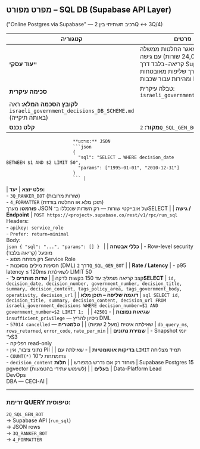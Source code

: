 ## מפרט מפורט – SQL DB (Supabase API Layer)

("Online Postgres via Supabase" — רכיב תשתיתי בין 2Q ↔ 3Q/4)

| קטגוריה                    | פרטים                                                                                                                                                                                                                                 |
|----------------------------|-----------------------------------------------------------------------------------------------------------------------------------------------------------------------------------------------------------------------------------------|
| **ייעוד עסקי**            | מאגר החלטות ממשלה (כ־24,000 שורות) עם גישה קריאה-בלבד דרך Supabase בענן, לצורך שליפות מאובטחות ומהירות עבור שכבות LLM |
| **סכימה עיקרית**          | טבלה עיקרית: `israeli_government_decisions`  
                             **לקובץ הסכמה המלא:** ראה `israeli_government_decisions_DB_SCHEME.md` (באותה תיקייה) |
| **קלט נכנס**              | **מקור:** `2Q_SQL_GEN_BOT`  
                             **פורמט:** JSON  
                             ```json
                             {
                               "sql": "SELECT … WHERE decision_date BETWEEN $1 AND $2 LIMIT 50",
                               "params": ["1995-01-01", "2010-12-31"]
                             }
                             ``` |
| **פלט יוצא**              | **יעד:**  
                             - `3Q_RANKER_BOT` (שורות מרובות)  
                             - `4_FORMATTER` (תוכן מלא או החלטה בודדת)  
                             **פורמט:** מערך JSON של אובייקטי שורות — רק השדות שנכללו ב־SELECT |
| **גישה / Endpoint**       | `POST https://<project>.supabase.co/rest/v1/rpc/run_sql`  
                             Headers:  
                             - `apikey: service_role`  
                             - `Prefer: return=minimal`  
                             Body:  
                             ```json
                             { "sql": "...", "params": [] }
                             ``` |
| **כללי אבטחה**            | - Row-level security מופעל (קריאה בלבד)  
                             - רק מפתח מסוג Service Role  
                             - חסימת מילים מסוכנות (DML) דרך `2Q_SQL_GEN_BOT` |
| **Rate / Latency**        | - p95 latency ≤ 120ms לשאילתת LIMIT 50  
                             - קצב קריאה מומלץ: עד 150 בקשות לדקה |
| **שדות מותרים ל־SELECT**  | `id, decision_date, decision_number, government_number, decision_title, summary, decision_content, tags_policy_area, tags_government_body, operativity, decision_url` |
| **דוגמה שליפה – תוכן מלא** | ```sql
                             SELECT id, decision_title, summary, decision_content, decision_url
                             FROM israeli_government_decisions
                             WHERE decision_number=$1 AND government_number=$2
                             LIMIT 1;
                             ``` |
| **שגיאות נפוצות**         | - `42501 insufficient_privilege` — ניסיון להריץ DML  
                             - `57014 cancelled` — שאילתה איטית (מעל 2 שניות) |
| **טלמטריה**              | `db_query_ms`, `rows_returned`, `error_code`, `rate_per_min` |
| **שמירת נתונים**         | - Snapshot יומי ל־S3  
                             - רפליקה read-only  
                             - נתוני ציבור, אין PII |
| **בדיקות אוטומטיות**     | - שאילתה עם `LIMIT` תמיד מצליחה  
                             - `COUNT(*)` מתחת ל־10ms  
                             - `decision_content` מוחזר רק אם נדרש במפורש |
| **תלות**                 | Supabase Postgres 15  
                             pgvector (לשימוש עתידי בהטמעות) |
| **בעלים**                | Data-Platform Lead  
                             DevOps  
                             DBA — CECI-AI |

---

### זרימת QUERY טיפוסית:
`2Q_SQL_GEN_BOT`  
→ Supabase API (`run_sql`)  
→ JSON rows  
→ `3Q_RANKER_BOT`  
→ `4_FORMATTER`



